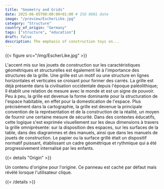 ```yaml
---
title: "Geometry and Grids"
date: 2025-06-05T00:00:00+01:00 # ISO 8601 date
image: "/preview/EscherLike.jpg"
category: "Structure"
country_of_origin: "Germany"
tags: ["structure", "education"]
draft: false
description: The emphasis of construction toys on...
---
```




{{< figure src="/img/EscherLike.jpg" >}}

L'accent mis sur les jouets de construction sur les caractéristiques géométriques et structurelles est également lié à l'importance des structures de la grille. Une grille est un motif ou une structure en lignes horizontales et verticales se croisant pour former des carrés. La grille est déjà présente dans la civilisation occidentale depuis l'époque paléolithique; Il établit une relation de mesure avec le monde et est un signe de pouvoir. Peu à peu, la grille est devenue la forme dominante pour la structuration de l'espace habitable, en effet pour la domestication de l'espace. Plus précisément dans la cartographie, la grille est devenue la principale convention de la représentation et de la construction de la réalité, un moyen de fournir une certaine mesure de sécurité. Dans des contextes éducatifs, cette logique s'est exprimée visuellement sur les deux dimensions à travers la grille omniprésente: sur la disposition des espaces, sur les surfaces de la table, dans des diagrammes et des manuels, ainsi que dans les manuels de jouets de construction. Le papier ou la surface grillé était un dispositif normatif puissant, établissant un cadre géométrique et rythmique qui a été progressivement internalisé par les enfants.

{{< details "Origin" >}}

Un contenu d'origine pour l'origine. Ce panneau est caché par défaut mais révélé lorsque l'utilisateur clique.

{{< /details >}}

